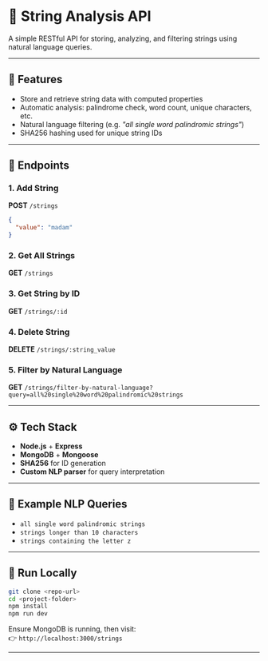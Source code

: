 # 🧩 String Analysis API

A simple RESTful API for storing, analyzing, and filtering strings using natural language queries.

---

## 🚀 Features
- Store and retrieve string data with computed properties  
- Automatic analysis: palindrome check, word count, unique characters, etc.  
- Natural language filtering (e.g. *"all single word palindromic strings"*)  
- SHA256 hashing used for unique string IDs  

---

## 🧠 Endpoints

### **1. Add String**
**POST** `/strings`
```json
{
  "value": "madam"
}
```

### **2. Get All Strings**
**GET** `/strings`

### **3. Get String by ID**
**GET** `/strings/:id`

### **4. Delete String**
**DELETE** `/strings/:string_value`

### **5. Filter by Natural Language**
**GET** `/strings/filter-by-natural-language?query=all%20single%20word%20palindromic%20strings`

---

## ⚙️ Tech Stack
- **Node.js** + **Express**
- **MongoDB** + **Mongoose**
- **SHA256** for ID generation
- **Custom NLP parser** for query interpretation

---

## 🧩 Example NLP Queries
- `all single word palindromic strings`
- `strings longer than 10 characters`
- `strings containing the letter z`

---

## 🧪 Run Locally
```bash
git clone <repo-url>
cd <project-folder>
npm install
npm run dev
```

Ensure MongoDB is running, then visit:  
👉 `http://localhost:3000/strings`

---

